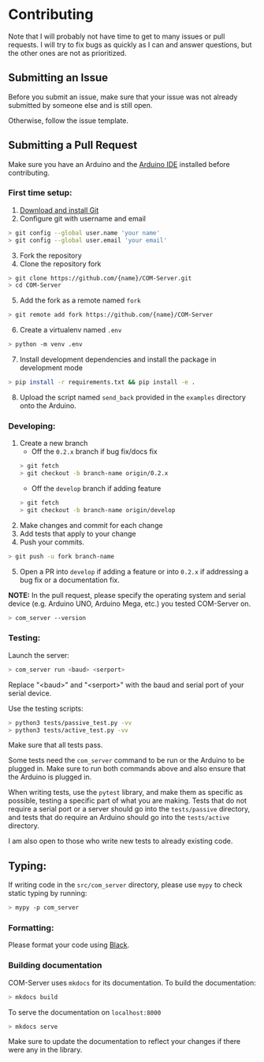# Contributing

Note that I will probably not have time to get to many issues or pull requests. I will try to fix bugs as quickly as I can and answer questions, but the other ones are not as prioritized.

## Submitting an Issue

Before you submit an issue, make sure that your issue was not already submitted by someone else and is still open.

Otherwise, follow the issue template.

## Submitting a Pull Request

Make sure you have an Arduino and the [Arduino IDE](https://www.arduino.cc/en/software) installed before contributing.

### First time setup:

1. [Download and install Git](https://git-scm.com/downloads)
2. Configure git with username and email
```sh
> git config --global user.name 'your name'
> git config --global user.email 'your email'
```
3. Fork the repository
4. Clone the repository fork
```sh
> git clone https://github.com/{name}/COM-Server.git
> cd COM-Server
```
5. Add the fork as a remote named `fork`
```sh
> git remote add fork https://github.com/{name}/COM-Server 
```
6. Create a virtualenv named `.env`
```sh
> python -m venv .env
```
7. Install development dependencies and install the package in development mode
```sh
> pip install -r requirements.txt && pip install -e .
```
8. Upload the script named `send_back` provided in the `examples` directory onto the Arduino.

### Developing:

1. Create a new branch  
    * Off the `0.2.x` branch if bug fix/docs fix
    ```sh
    > git fetch
    > git checkout -b branch-name origin/0.2.x
    ```
    * Off the `develop` branch if adding feature
    ```sh
    > git fetch
    > git checkout -b branch-name origin/develop
    ```
2. Make changes and commit for each change
3. Add tests that apply to your change
4. Push your commits.
```sh
> git push -u fork branch-name
```
5. Open a PR into `develop` if adding a feature or into `0.2.x` if addressing a bug fix or a documentation fix.

**NOTE:** In the pull request, please specify the operating system and serial device (e.g. Arduino UNO, Arduino Mega, etc.) you tested COM-Server on.

```sh
> com_server --version
```


### Testing:

Launch the server:
```sh
> com_server run <baud> <serport>
```

Replace "&lt;baud&gt;" and "&lt;serport&gt;" with the baud and serial port of your serial device.

Use the testing scripts:
```sh
> python3 tests/passive_test.py -vv
> python3 tests/active_test.py -vv
```

Make sure that all tests pass.

Some tests need the `com_server` command to be run or the Arduino to be plugged in. Make sure to run both commands above and also ensure that the Arduino is plugged in.

When writing tests, use the `pytest` library, and make them as specific as possible, testing a specific part of what you are making. Tests that do not require a serial port or a server should go into the `tests/passive` directory, and tests that do require an Arduino should go into the `tests/active` directory.

I am also open to those who write new tests to already existing code.

## Typing:

If writing code in the `src/com_server` directory, please use `mypy` to check static typing by running:

```sh
> mypy -p com_server
```

### Formatting:

Please format your code using [Black](https://black.readthedocs.io/en/stable/index.html).

### Building documentation

COM-Server uses `mkdocs` for its documentation. To build the documentation:

```sh
> mkdocs build
```

To serve the documentation on `localhost:8000`
```sh
> mkdocs serve
```

Make sure to update the documentation to reflect your changes if there were any in the library.
